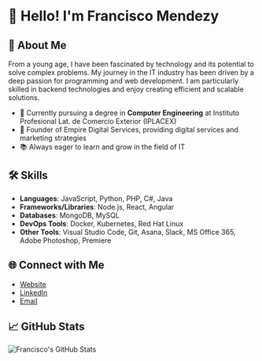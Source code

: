 # 👋 Hello! I'm Francisco Mendezy

## 🌟 About Me
From a young age, I have been fascinated by technology and its potential to solve complex problems. My journey in the IT industry has been driven by a deep passion for programming and web development. I am particularly skilled in backend technologies and enjoy creating efficient and scalable solutions.

- 💼 Currently pursuing a degree in **Computer Engineering** at Instituto Profesional Lat. de Comercio Exterior (IPLACEX)
- 🏢 Founder of Empire Digital Services, providing digital services and marketing strategies
- 📚 Always eager to learn and grow in the field of IT

## 🛠️ Skills
- **Languages**: JavaScript, Python, PHP, C#, Java
- **Frameworks/Libraries**: Node.js, React, Angular
- **Databases**: MongoDB, MySQL
- **DevOps Tools**: Docker, Kubernetes, Red Hat Linux
- **Other Tools**: Visual Studio Code, Git, Asana, Slack, MS Office 365, Adobe Photoshop, Premiere

## 🌐 Connect with Me
- [Website](https://www.mendezy.cl)
- [LinkedIn](https://www.linkedin.com/in/fmendezzy/)
- [Email](mailto:fmy@outlook.cl)

## 📈 GitHub Stats
![Francisco's GitHub Stats](https://github-readme-stats.vercel.app/api?username=fmendezzy&show_icons=true&theme=dark)
